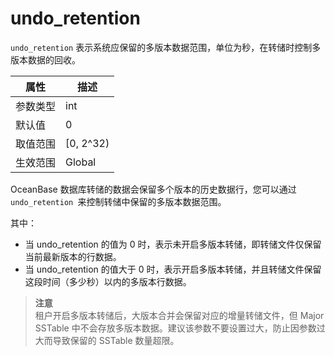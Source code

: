 undo_retention 
===================================

`undo_retention` 表示系统应保留的多版本数据范围，单位为秒，在转储时控制多版本数据的回收。


| **属性** |   **描述**    |
|--------|-------------|
| 参数类型   | int         |
| 默认值    | 0           |
| 取值范围   | \[0, 2^32) |
| 生效范围   | Global     |



OceanBase 数据库转储的数据会保留多个版本的历史数据行，您可以通过 `undo_retention `来控制转储中保留的多版本数据范围。

其中：

<ul><li>当 undo_retention 的值为 0 时，表示未开启多版本转储，即转储文件仅保留当前最新版本的行数据。</li><li>当 undo_retention 的值大于 0 时，表示开启多版本转储，并且转储文件保留这段时间（多少秒）以内的多版本行数据。</li></ul>

  



> **注意**<br>
> 租户开启多版本转储后，大版本合并会保留对应的增量转储文件，但 Major SSTable 中不会存放多版本数据。建议该参数不要设置过大，防止因参数过大而导致保留的 SSTable 数量超限。
